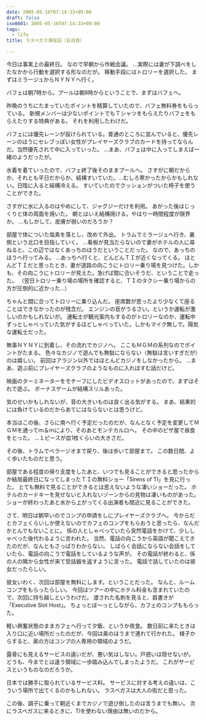 ```yaml
---
date: 2005-05-16T07:14:33+09:00
draft: false
iso8601: 2005-05-16T07:14:33+09:00
tags:
  - life
title: ラスベガス滞在記（五日目）

---
```



今日は事実上の最終日。
なので早朝から作戦会議。
…実際には妻が下調べをしたなかから行動を選択する形なのだが。
移動手段にはトロリーを選択した。
まずはミラージュからＮＹＮＹへ行く。

バフェは朝7時から。プールは朝8時からということで、まずはバフェへ。

昨晩のうちにたまっていたポイントを精算していたので、バフェ無料券をもらっている。
新規メンバーは少ないポイントでもＴシャツをもらえたりバフェをもらえたりする特典がある。
それを利用したわけだ。

バフェには優先レーンが設けられている。普通のところに並んでいると、優先レーンのほうにセレブっぽい女性がプレイヤーズクラブのカードを持ってならんだ。当然優先されて中に入っていった。
…まあ、バフェは中に入ってしまえば一緒のようだったが。

水着を着ていったので、バフェ終了後そのままプールへ。
さすがに朝だからか、それとも平日だからか、結構すいていた。…むしろ寒かったからかもしれない。日陰に入ると結構冷える。
すいていたのでクッションがついた椅子を使うことができた。

さすがに水に入るのはやめにして、ジャグジーだけを利用。
あがった後はじっくりと体の両面を焼いた。
朝とはいえ結構焼ける。やはり一時間程度が限界か。
…もしかして、皮膚が弱いのだろうか？

部屋で体についた塩素を落とし、改めて外出。
トラムでミラージュへ行き、裏側という北口を目指していく。
…看板が見当たらないので妻がホテルの人に尋ねると、この辺ではなくあっちのほうだということだった。
なので、あっちのほうへ行ってみる。
…あっちへ行くと、どんどんＴＩが近くなってくる。
ほとんどＴＩだと思ったとき、妻が道路の向こうにトロリー乗り場を見つけた。しかも、その向こうにトロリーが見えた。急げば間に合いそうだ、ということで走った。
（翌日トロリー乗り場の場所を確認すると、ＴＩのタクシー乗り場からの方が圧倒的に近かった…）

ちゃんと間に合ってトロリーに乗り込んだ。
座席数が思ったより少なくて座ることはできなかったのが残念だ。
エンジンの音がうるさい。というか運転が激しいのかもしれないが。
運転士が観光案内もするのがトロリーなのか、運転中ずっとしゃべっていた気がするほどしゃべっていた。しかもマイク無しで。陽気な運転士だった。

無事ＮＹＮＹに到着し、その流れでカジノへ。
ここもＭＧＭの系列なのでポイントがたまる。
色々なカジノで遊んでも無駄にならない（無駄は言いすぎだが）のは嬉しい。
前回はアラジン以外ではほとんどカジノをしなかったから。
…まあ、遊ぶ前にプレイヤーズクラブのようなものに入ればすむ話だけど。

映画のターミネーターをモチーフにしたビデオスロットがあったので、まずはそれで遊ぶ。
ボーナスゲームが結構スリルあった。

気のせいかもしれないが、音の大きいものは良く出る気がする。
まあ、結果的には負けているのだからあてにはならないとは思うけど。

本当はこの後、さらに南へ行く予定だったのだが、なんとなく予定を変更してＭＧＭを通ってｍ＆ｍにより、そのあとモンテカルロへ。
その中のピザ屋で昼食をとった。
…１ピースが皿1枚くらいの大きさだ。

その後、トラムでベラージオまで戻り、後は歩いて部屋まで。
この数日間、よく歩いたものだと思う。

部屋である程度の帰り支度をしたあと、いつでも見ることができると思ったからか結局最終日になってしまったＴＩの無料ショー「Sirens of TI」を見に行った。
とても無料で見ることができるとは思えないような凄いショーだった。
ホテルのカードキーを見せないと入れないゾーンからの見物は凄いものがあった。
ショーが終わったあと水から上がってくる出演者も間近に見ることができた。

さて、明日は朝早いのでコンプの申請をしにプレイヤーズクラブへ。
今からだとカフェくらいしか使えないのでカフェのコンプをもらおうと思ったら、なんだかとんでもないことに。
係の人としゃべっていたら突然電話をかけて、少ししゃべった後代わるように言われた。
当然、電話の向こうから英語が聞こえてきたのだが、なんともさっぱりわからない。
しばらく会話にならない会話をしていたら、電話の向こうで電話をしているような声が。
その電話が終わると、係の人の隣から女性が来て受話器を返すように言った。
電話で話していたのは彼女だったらしい。

彼女いわく、次回は部屋を無料にします。ということだった。
なんと、ルームコンプをもらったらしい。
今回はツアーの中にホテル料金も含まれていたので、次回に持ち越しというわけだ。
渡された名刺を見ると、肩書きが「Executive Slot Host」。
ちょっとぼ〜っとしながら、カフェのコンプももらった。

軽い興奮状態のままカフェへ行って夕飯、というか夜食。
数日前に来たときは入り口に近い場所だったのだが、今回は奥のほうまで連れて行かれた。
様子からすると、奥の方はコンプの人専用の領域のようだ。

露骨にも見えるサービスの違いだが、悪い気はしない。戸惑いは隠せないが。
どうも、今までとは違う領域に一歩踏み込んでしまったようだ。
これがサービスというものなのだろうか。

日本では勝手に取られているサービス料。
サービスに対する考えの違いは、こういう場所で出てくるのかもしれない。
ラスベガスは大人の街だと思った。

この後、調子に乗って朝近くまでカジノで遊び倒したのは言うまでも無い。
次にラスベガスに来るときに、TIを使わない理由は無いのだから。
